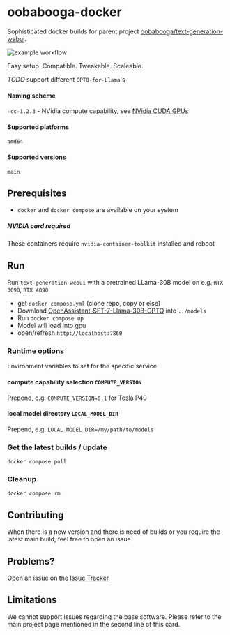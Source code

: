 # oobabooga-docker

Sophisticated docker builds for parent project [oobabooga/text-generation-webui](https://github.com/oobabooga/text-generation-webui). 

![example workflow](https://github.com/localagi/oobabooga-docker/actions/workflows/publish-docker.yml/badge.svg?branch=main)

Easy setup. Compatible. Tweakable. Scaleable.


*TODO* support different `GPTQ-for-Llama`'s


#### Naming scheme

`-cc-1.2.3` - NVidia compute capability, see [NVidia CUDA GPUs](https://developer.nvidia.com/cuda-gpus)

#### Supported platforms
`amd64`

#### Supported versions
`main`

## Prerequisites

* `docker` and `docker compose` are available on your system

##### NVIDIA card required
These containers require `nvidia-container-toolkit` installed and reboot

## Run

Run `text-generation-webui` with a pretrained LLama-30B model on e.g. `RTX 3090`, `RTX 4090`

* get `docker-compose.yml` (clone repo, copy or else) 
* Download [OpenAssistant-SFT-7-Llama-30B-GPTQ](https://huggingface.co/TheBloke/OpenAssistant-SFT-7-Llama-30B-GPTQ) into `../models`
* Run `docker compose up`
* Model will load into gpu
* open/refresh `http://localhost:7860`

### Runtime options
Environment variables to set for the specific service

#### compute capability selection `COMPUTE_VERSION`
Prepend, e.g. `COMPUTE_VERSION=6.1` for Tesla P40

#### local model directory `LOCAL_MODEL_DIR`
Prepend, e.g. `LOCAL_MODEL_DIR=/my/path/to/models`

### Get the latest builds / update
`docker compose pull`

### Cleanup
`docker compose rm`

## Contributing

When there is a new version and there is need of builds or you require the latest main build, feel free to open an issue

## Problems?

Open an issue on the [Issue Tracker](../../issues)

## Limitations
We cannot support issues regarding the base software. Please refer to the main project page mentioned in the second line of this card.
